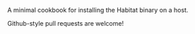 A minimal cookbook for installing the Habitat binary on a host.

Github-style pull requests are welcome!
